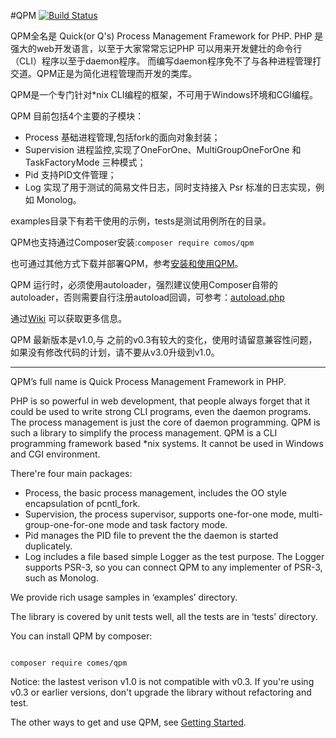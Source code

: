 #QPM [![Build Status](https://secure.travis-ci.org/Comos/qpm.png)](http://travis-ci.org/Comos/qpm)

QPM全名是 Quick(or Q's) Process Management Framework for PHP.
PHP 是强大的web开发语言，以至于大家常常忘记PHP 可以用来开发健壮的命令行（CLI）程序以至于daemon程序。
而编写daemon程序免不了与各种进程管理打交道。QPM正是为简化进程管理而开发的类库。

QPM是一个专门针对*nix CLI编程的框架，不可用于Windows环境和CGI编程。

QPM 目前包括4个主要的子模块：
* Process 基础进程管理,包括fork的面向对象封装；
* Supervision 进程监控,实现了OneForOne、MultiGroupOneForOne 和 TaskFactoryMode 三种模式；
* Pid 支持PID文件管理；
* Log 实现了用于测试的简易文件日志，同时支持接入 Psr 标准的日志实现，例如 Monolog。

examples目录下有若干使用的示例，tests是测试用例所在的目录。

QPM也支持通过Composer安装:```composer require comos/qpm```

也可通过其他方式下载并部署QPM，参考[安装和使用QPM](https://github.com/Comos/qpm/wiki/安装和使用QPM)。

QPM 运行时，必须使用autoloader，强烈建议使用Composer自带的autoloader，否则需要自行注册autoload回调，可参考：[autoload.php](https://github.com/Comos/qpm/blob/master/bootstrap.php)

通过[Wiki](https://github.com/Comos/qpm/wiki) 可以获取更多信息。

QPM 最新版本是v1.0,与 之前的v0.3有较大的变化，使用时请留意兼容性问题，如果没有修改代码的计划，请不要从v3.0升级到v1.0。

----------------------

QPM’s full name is Quick Process Management Framework in PHP.

PHP is so powerful in web development, that people always forget that it could be used to write strong CLI programs, even the daemon programs.
The process management is just the core of daemon programming. QPM is such a library to simplify the process management.
QPM is a CLI programming framework based *nix systems. It cannot be used in Windows and CGI environment.

There're four main packages:

* Process, the basic process management, includes the OO style encapsulation of pcntl_fork.
* Supervision, the process supervisor, supports one-for-one mode, multi-group-one-for-one mode and task factory mode.
* Pid manages the PID file to prevent the the daemon is started duplicately.
* Log includes a file based simple Logger as the test purpose. The Logger supports PSR-3, so you can connect QPM to any implementer of PSR-3, such as Monolog.

We provide rich usage samples in ‘examples’ directory.

The library is covered by unit tests well, all the tests are in ‘tests’ directory.

You can install QPM by composer:

```

composer require comes/qpm

```
Notice: the lastest verison v1.0 is not compatible with v0.3.
If you're using v0.3 or earlier versions, don't upgrade the library without refactoring and test.

The other ways to get and use QPM, see [Getting Started](https://github.com/Comos/qpm/wiki/Getting-Started).